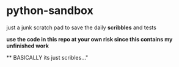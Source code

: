 # python-sandbox
just a junk scratch pad to save the daily **scribbles** and tests

**use the code in this repo at your own risk since this contains my unfinished work**

** BASICALLY its just scribles..."
